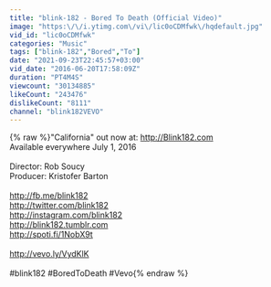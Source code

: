 ```yaml
---
title: "blink-182 - Bored To Death (Official Video)"
image: "https:\/\/i.ytimg.com\/vi\/lic0oCDMfwk\/hqdefault.jpg"
vid_id: "lic0oCDMfwk"
categories: "Music"
tags: ["blink-182","Bored","To"]
date: "2021-09-23T22:45:57+03:00"
vid_date: "2016-06-20T17:58:09Z"
duration: "PT4M4S"
viewcount: "30134885"
likeCount: "243476"
dislikeCount: "8111"
channel: "blink182VEVO"
---
```

{% raw %}&quot;California&quot; out now at: <a rel="nofollow" target="blank" href="http://Blink182.com">http://Blink182.com</a><br />Available everywhere July 1, 2016<br /><br />Director: Rob Soucy<br />Producer: Kristofer Barton<br /><br /><a rel="nofollow" target="blank" href="http://fb.me/blink182">http://fb.me/blink182</a><br /><a rel="nofollow" target="blank" href="http://twitter.com/blink182">http://twitter.com/blink182</a><br /><a rel="nofollow" target="blank" href="http://instagram.com/blink182">http://instagram.com/blink182</a><br /><a rel="nofollow" target="blank" href="http://blink182.tumblr.com">http://blink182.tumblr.com</a><br /><a rel="nofollow" target="blank" href="http://spoti.fi/1NobX9t">http://spoti.fi/1NobX9t</a><br /><br /><a rel="nofollow" target="blank" href="http://vevo.ly/VydKlK">http://vevo.ly/VydKlK</a><br /><br />#blink182 #BoredToDeath #Vevo{% endraw %}
